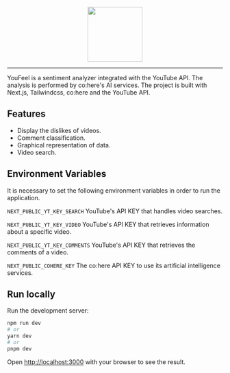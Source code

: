 <p align="center">
  <a href="https://youfeel.vercel.app/">
    <picture>
      <source media="(prefers-color-scheme: dark)" srcset="https://i.im.ge/2023/02/25/7SqPIW.brand-dark.webp">
      <img src="https://i.im.ge/2023/02/25/7SqEPL.brand-light.webp" height="128">
    </picture>
  </a>
</p>

<hr/>
YouFeel is a sentiment analyzer integrated with the YouTube API. The analysis is performed by co:here's AI services. The project is built with Next.js, Tailwindcss, co:here and the YouTube API.

## Features

- Display the dislikes of videos.
- Comment classification.
- Graphical representation of data.
- Video search.

## Environment Variables

It is necessary to set the following environment variables in order to run the application.

`NEXT_PUBLIC_YT_KEY_SEARCH` YouTube's API KEY that handles video searches.

`NEXT_PUBLIC_YT_KEY_VIDEO` YouTube's API KEY that retrieves information about a specific video.

`NEXT_PUBLIC_YT_KEY_COMMENTS` YouTube's API KEY that retrieves the comments of a video.

`NEXT_PUBLIC_COHERE_KEY` The co:here API KEY to use its artificial intelligence services.

## Run locally

Run the development server:

```bash
npm run dev
# or
yarn dev
# or
pnpm dev
```

Open [http://localhost:3000](http://localhost:3000) with your browser to see the result.
